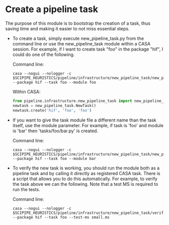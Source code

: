 # Create a pipeline task

The purpose of this module is to bootstrap the creation of a task, thus 
saving time and making it easier to not miss essential steps.

* To create a task, simply execute new_pipeline_task.py from the command line 
or use the new_pipeline_task module within a CASA session.  For example, if I 
want to create task "foo" in the package "hif", I could do one of the following.

    Command line:
    ```
    casa --nogui --nologger -c $SCIPIPE_HEURISTICS/pipeline/infrastructure/new_pipeline_task/new_pipeline_task.py --package hif --task foo --module foo
    ```
    
    Within CASA:
    ```python
    from pipeline.infrastructure.new_pipeline_task import new_pipeline_task
    newtask = new_pipeline_task.NewTask()
    newtask.create('hif', 'foo', 'foo')
    ```
    
* If you want to give the task module file a different name than the task itself, use the module parameter.  For example, if task is 'foo'
and module is 'bar' then 'tasks/foo/bar.py' is created.

    Command line:
    ```
    casa --nogui --nologger -c $SCIPIPE_HEURISTICS/pipeline/infrastructure/new_pipeline_task/new_pipeline_task.py --package hif --task foo --module bar
    ```


* To verify the new task is working, you should run the module both as a pipeline 
task and by calling it directly as registered CASA task.  There is a script that 
allows you to do this automatically.  For example, to verify the task above we 
can the following.  Note that a test MS is required to run the tests.

    Command line:
    ```
    casa --nogui --nologger -c $SCIPIPE_HEURISTICS/pipeline/infrastructure/new_pipeline_task/verify_new_pipeline_task.py --package hif --task foo --test-ms small.ms
    ```
